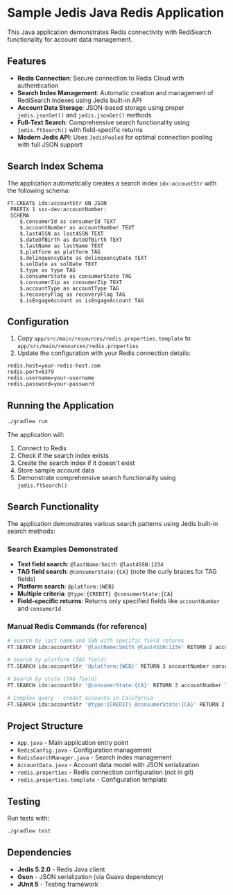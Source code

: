 # Sample Jedis Java Redis Application

This Java application demonstrates Redis connectivity with RediSearch functionality for account data management.

## Features

- **Redis Connection**: Secure connection to Redis Cloud with authentication
- **Search Index Management**: Automatic creation and management of RediSearch indexes using Jedis built-in API
- **Account Data Storage**: JSON-based storage using proper `jedis.jsonSet()` and `jedis.jsonGet()` methods
- **Full-Text Search**: Comprehensive search functionality using `jedis.ftSearch()` with field-specific returns
- **Modern Jedis API**: Uses `JedisPooled` for optimal connection pooling with full JSON support

## Search Index Schema

The application automatically creates a search index `idx:accountStr` with the following schema:

```
FT.CREATE idx:accountStr ON JSON
 PREFIX 1 ssc-dev:accountNumber:
 SCHEMA
    $.consumerId as consumerId TEXT
    $.accountNumber as accountNumber TEXT
    $.last4SSN as last4SSN TEXT
    $.dateOfBirth as dateOfBirth TEXT
    $.lastName as lastName TEXT
    $.platform as platform TAG
    $.delinquencyDate as delinquencyDate TEXT
    $.solDate as solDate TEXT
    $.type as type TAG
    $.consumerState as consumerState TAG
    $.consumerZip as consumerZip TEXT
    $.accountType as accountType TAG
    $.recoveryFlag as recoveryFlag TAG
    $.isEngageAccount as isEngageAccount TAG
```

## Configuration

1. Copy `app/src/main/resources/redis.properties.template` to `app/src/main/resources/redis.properties`
2. Update the configuration with your Redis connection details:

```properties
redis.host=your-redis-host.com
redis.port=6379
redis.username=your-username
redis.password=your-password
```

## Running the Application

```bash
./gradlew run
```

The application will:
1. Connect to Redis
2. Check if the search index exists
3. Create the search index if it doesn't exist
4. Store sample account data
5. Demonstrate comprehensive search functionality using `jedis.ftSearch()`

## Search Functionality

The application demonstrates various search patterns using Jedis built-in search methods:

### Search Examples Demonstrated
- **Text field search**: `@lastName:Smith @last4SSN:1234`
- **TAG field search**: `@consumerState:{CA}` (note the curly braces for TAG fields)
- **Platform search**: `@platform:{WEB}`
- **Multiple criteria**: `@type:{CREDIT} @consumerState:{CA}`
- **Field-specific returns**: Returns only specified fields like `accountNumber` and `consumerId`

### Manual Redis Commands (for reference)
```bash
# Search by last name and SSN with specific field returns
FT.SEARCH idx:accountStr '@lastName:Smith @last4SSN:1234' RETURN 2 accountNumber consumerId

# Search by platform (TAG field)
FT.SEARCH idx:accountStr '@platform:{WEB}' RETURN 3 accountNumber consumerId lastName

# Search by state (TAG field)
FT.SEARCH idx:accountStr '@consumerState:{CA}' RETURN 3 accountNumber lastName platform

# Complex query - credit accounts in California
FT.SEARCH idx:accountStr '@type:{CREDIT} @consumerState:{CA}' RETURN 2 accountNumber consumerId
```

## Project Structure

- `App.java` - Main application entry point
- `RedisConfig.java` - Configuration management
- `RedisSearchManager.java` - Search index management
- `AccountData.java` - Account data model with JSON serialization
- `redis.properties` - Redis connection configuration (not in git)
- `redis.properties.template` - Configuration template

## Testing

Run tests with:

```bash
./gradlew test
```

## Dependencies

- **Jedis 5.2.0** - Redis Java client
- **Gson** - JSON serialization (via Guava dependency)
- **JUnit 5** - Testing framework
